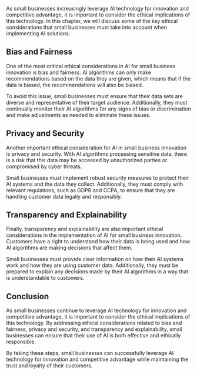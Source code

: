 
As small businesses increasingly leverage AI technology for innovation and competitive advantage, it is important to consider the ethical implications of this technology. In this chapter, we will discuss some of the key ethical considerations that small businesses must take into account when implementing AI solutions.

Bias and Fairness
-----------------

One of the most critical ethical considerations in AI for small business innovation is bias and fairness. AI algorithms can only make recommendations based on the data they are given, which means that if the data is biased, the recommendations will also be biased.

To avoid this issue, small businesses must ensure that their data sets are diverse and representative of their target audience. Additionally, they must continually monitor their AI algorithms for any signs of bias or discrimination and make adjustments as needed to eliminate these issues.

Privacy and Security
--------------------

Another important ethical consideration for AI in small business innovation is privacy and security. With AI algorithms processing sensitive data, there is a risk that this data may be accessed by unauthorized parties or compromised by cyber threats.

Small businesses must implement robust security measures to protect their AI systems and the data they collect. Additionally, they must comply with relevant regulations, such as GDPR and CCPA, to ensure that they are handling customer data legally and responsibly.

Transparency and Explainability
-------------------------------

Finally, transparency and explainability are also important ethical considerations in the implementation of AI for small business innovation. Customers have a right to understand how their data is being used and how AI algorithms are making decisions that affect them.

Small businesses must provide clear information on how their AI systems work and how they are using customer data. Additionally, they must be prepared to explain any decisions made by their AI algorithms in a way that is understandable to customers.

Conclusion
----------

As small businesses continue to leverage AI technology for innovation and competitive advantage, it is important to consider the ethical implications of this technology. By addressing ethical considerations related to bias and fairness, privacy and security, and transparency and explainability, small businesses can ensure that their use of AI is both effective and ethically responsible.

By taking these steps, small businesses can successfully leverage AI technology for innovation and competitive advantage while maintaining the trust and loyalty of their customers.
